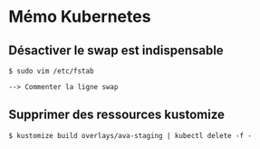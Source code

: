 # Mémo Kubernetes

## Désactiver le swap est indispensable

	$ sudo vim /etc/fstab

	--> Commenter la ligne swap


## Supprimer des ressources kustomize

	$ kustomize build overlays/ava-staging | kubectl delete -f -


